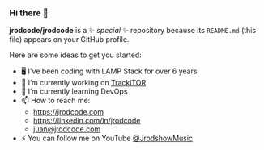 ### Hi there 👋


**jrodcode/jrodcode** is a ✨ _special_ ✨ repository because its `README.md` (this file) appears on your GitHub profile.

Here are some ideas to get you started:

- 🖥️ I've been coding with LAMP Stack for over 6 years
- 🔭 I’m currently working on <a href="https://trackitor.net">TrackiTOR</a>
- 🌱 I’m currently learning DevOps
- 📫 How to reach me: 
  - https://jrodcode.com
  - https://linkedin.com/in/jrodcode
  - <a href="mailto:juan@jrodcode.com">juan@jrodcode.com</a>
- ⚡ You can follow me on YouTube <a href="https://www.youtube.com/channel/UCC7iJKURWb58wvDUWUxkQTw">@JrodshowMusic</a>

